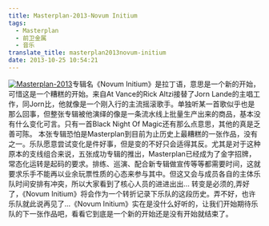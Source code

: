 ```yaml
---
title: Masterplan-2013-Novum Initium
tags:
  - Masterplan
  - 前卫金属
  - 音乐
translate_title: masterplan2013novum-initium
date: 2013-10-25 10:54:21
---
```


[![Masterplan-2013](http://www.joylab.cn/wp-content/uploads/2015/12/Masterplan-2013.jpg)](http://www.joylab.cn/wp-content/uploads/2015/12/Masterplan-2013.jpg)专辑名《Novum Initium》是拉丁语，意思是一个新的开始，可惜这是一个糟糕的开始。来自At Vance的Rick Altzi接替了Jorn Lande的主唱工作，同Jorn比，他就像是一个刚入行的主流摇滚歌手。单独听某一首歌似乎也是那么回事，但整张专辑被他演绎的像是一条流水线上批量生产出来的商品，基本没有什么变化可言。只有一首Black Night Of Magic还有那么点意思，其他的真是乏善可陈。
本张专辑恐怕是Masterplan到目前为止历史上最糟糕的一张作品，没有之一。乐队愿意尝试变化是件好事，但是变的不好只会适得其反。尤其是对于这种原本的支线组合来说，五张成功专辑的推出，Masterplan已经成为了金字招牌，常态化运转是起码的要求。排练、巡演、配合新专辑做宣传等等都需要时间，这就要求乐手不能再以业余玩票性质的心态来参与其中。但这又会与成员各自的主体乐队时间安排有冲突，所以大家看到了核心人员的进进出出…
转变是必须的,弄好了，《Novum Initium》将会作为一个转折记录下乐队的这段历史。弄不好，也许乐队就此说再见了…《Novum Initium》实在是没什么好听的，让我们开始期待乐队的下一张作品吧，看看它到底是一个新的开始还是没有开始就结束了。